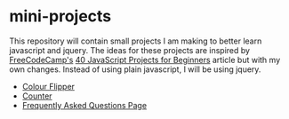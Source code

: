 # mini-projects

This repository will contain small projects I am making to better learn javascript and jquery. The ideas for these projects are inspired by [FreeCodeCamp's](https://www.freecodecamp.org/) [40 JavaScript Projects for Beginners](https://www.freecodecamp.org/news/javascript-projects-for-beginners/) article but with my own changes. Instead of using plain javascript, I will be using jquery. 

 - [Colour Flipper](https://github.com/Tasnado/mini-projects/tree/main/hex-colour-generator)
 - [Counter](https://github.com/Tasnado/mini-projects/tree/main/counter)
 - [Frequently Asked Questions Page](https://github.com/Tasnado/mini-projects/tree/main/faq-app)
